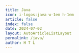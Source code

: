 ```yaml
---
title: Java
icon: i-logos:java w-1em h-1em
article: false
index: false
date: 2024-07-02
layout: AutoArticleListLayout
permalink: /java/
author: H T L
---
```

